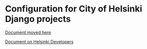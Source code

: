 
# Configuration for City of Helsinki Django projects

[Document moved here](docs/best-practices/django-configuration.md)

[Document on Helsinki Developers](https://dev.hel.fi/django-configuration)

